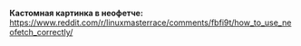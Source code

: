**Кастомная картинка в неофетче:**
	https://www.reddit.com/r/linuxmasterrace/comments/fbfi9t/how_to_use_neofetch_correctly/